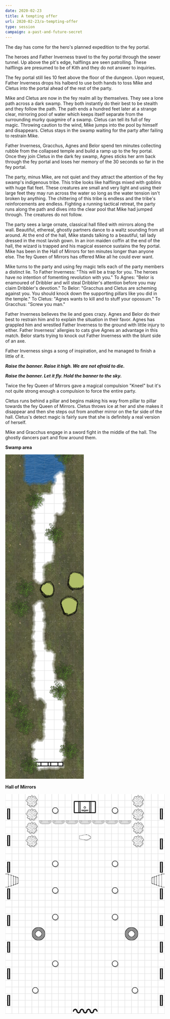 ```yaml
---
date: 2020-02-23
title: A tempting offer
url: 2020-02-23/a-tempting-offer
type: session
campaign: a-past-and-future-secret
---
```


The day has come for the hero's planned expedition to the fey portal.

The heroes and Father Inverness travel to the fey portal through the sewer tunnel. Up above the pit's edge, halflings are seen patrolling. These halflings are presumed to be of Kith and they do not answer to inquiries.

The fey portal still lies 10 feet above the floor of the dungeon. Upon request, Father Inverness drops his halberd to use both hands to toss Mike and Cletus into the portal ahead of the rest of the party.

Mike and Cletus are now in the fey realm all by themselves. They see a lone path across a dark swamp. They both instantly do their best to be stealth and they follow the path. The path ends a hundred feet later at a strange clear, mirroring pool of water which keeps itself separate from the surrounding murky quagmire of a swamp. Cletus can tell its full of fey magic. Throwing caution to the wind, Mike jumps into the pool by himself and disappears. Cletus stays in the swamp waiting for the party after failing to restrain Mike.

Father Inverness, Gracchus, Agnes and Belor spend ten minutes collecting rubble from the collapsed temple and build a ramp up to the fey portal. Once they join Cletus in the dark fey swamp, Agnes sticks her arm back through the fey portal and loses her memory of the 30 seconds so far in the fey portal.

The party, minus Mike, are not quiet and they attract the attention of the fey swamp's indigenous tribe. This tribe looks like halflings mixed with goblins with huge flat feet. These creatures are small and very light and using their large feet they may run across the water so long as the water tension isn't broken by anything. The chittering of this tribe is endless and the tribe's reinforcements are endless. Fighting a running tactical retreat, the party runs along the path and dives into the clear pool that Mike had jumped through. The creatures do not follow.

The party sees a large ornate, classical hall filled with mirrors along the wall. Beautiful, ethereal, ghostly partners dance to a waltz sounding from all around. At the end of the hall, Mike stands talking to a beautiful, tall lady dressed in the most lavish gown. In an iron maiden coffin at the end of the hall, the wizard is trapped and his magical essence sustains the fey portal. Mike has been in the Hall of Mirrors for ten minutes longer than anyone else. The fey Queen of Mirrors has offered Mike all he could ever want.

Mike turns to the party and using fey magic tells each of the party members a distinct lie.  To Father Inverness: "This will be a trap for you. The heroes have no intention of fomenting revolution with you." To Agnes: "Belor is enamoured of Dribbler and will steal Dribbler's attention before you may claim Dribbler's devotion." To Belor: "Gracchus and Cletus are scheming against you. You should knock down the supporting pillars like you did in the temple."  To Cletus: "Agnes wants to kill and to stuff your opossum." To Gracchus: "Screw you man."

Father Inverness believes the lie and goes crazy. Agnes and Belor do their best to restrain him and to explain the situation in their favor. Agnes has grappled him and wrestled Father Inverness to the ground with little injury to either. Father Inverness' allergies to cats give Agnes an advantage in this match. Belor starts trying to knock out Father Inverness with the blunt side of an axe.

Father Inverness sings a song of inspiration, and he managed to finish a little of it.

**_Raise the banner. Raise it high. We are not afraid to die._**

**_Raise the banner. Let it fly. Hold the banner to the sky._**

Twice the fey Queen of Mirrors gave a magical compulsion "Kneel" but it's not quite strong enough a compulsion to force the entire party.

Cletus runs behind a pillar and begins making his way from pillar to pillar towards the fey Queen of Mirrors. Cletus throws ice at her and she makes it disappear and then she steps out from another mirror on the far side of the hall. Cletus's detect magic is fairly sure that she is definitely a real version of herself.

Mike and Gracchus engage in a sword fight in the middle of the hall. The ghostly dancers part and flow around them.

**Swamp area**

![Swamp Area](20200223\20200223_swampmirrors.png)

**Hall of Mirrors**

![Hall of Mirrors](20200223\20200223_hallofmirrors.png)
